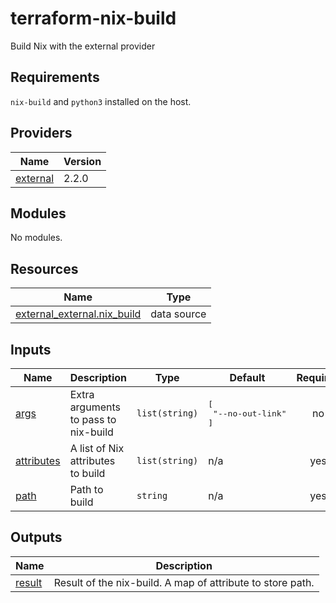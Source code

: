 # terraform-nix-build

Build Nix with the external provider

## Requirements

`nix-build` and `python3` installed on the host.

## Providers

| Name | Version |
|------|---------|
| <a name="provider_external"></a> [external](#provider\_external) | 2.2.0 |

## Modules

No modules.

## Resources

| Name | Type |
|------|------|
| [external_external.nix_build](https://registry.terraform.io/providers/hashicorp/external/latest/docs/data-sources/external) | data source |

## Inputs

| Name | Description | Type | Default | Required |
|------|-------------|------|---------|:--------:|
| <a name="input_args"></a> [args](#input\_args) | Extra arguments to pass to nix-build | `list(string)` | <pre>[<br>  "--no-out-link"<br>]</pre> | no |
| <a name="input_attributes"></a> [attributes](#input\_attributes) | A list of Nix attributes to build | `list(string)` | n/a | yes |
| <a name="input_path"></a> [path](#input\_path) | Path to build | `string` | n/a | yes |

## Outputs

| Name | Description |
|------|-------------|
| <a name="output_result"></a> [result](#output\_result) | Result of the nix-build. A map of attribute to store path. |
